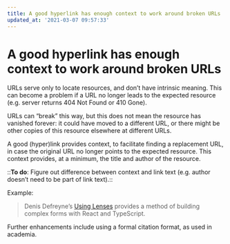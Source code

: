 ```yaml
---
title: A good hyperlink has enough context to work around broken URLs
updated_at: '2021-03-07 09:57:33'
---
```


# A good hyperlink has enough context to work around broken URLs
URLs serve only to locate resources, and don’t have intrinsic meaning. This can become a problem if a URL no longer leads to the expected resource (e.g. server returns 404 Not Found or 410 Gone).

URLs can “break” this way, but this does not mean the resource has vanished forever: it could have moved to a different URL, or there might be other copies of this resource elsewhere at different URLs.

A good (hyper)link provides context, to facilitate finding a replacement URL, in case the original URL no longer points to the expected resource. This context provides, at a minimum, the title and author of the resource.

::**To do**: Figure out difference between context and link text (e.g. author doesn’t need to be part of link text).::

Example:

> Denis Defreyne’s [Using Lenses](https://medium.com/bcgdv-engineering/using-lenses-b0251f7ca79) provides a method of building complex forms with React and TypeScript.

Further enhancements include using a formal citation format, as used in academia.